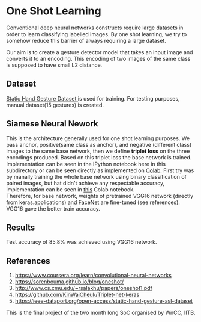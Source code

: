 # One Shot Learning

Conventional deep neural networks constructs require large datasets in order to learn classifying labelled images. By one shot 
learning, we try to somehow reduce this barrier of always requiring a large dataset.

Our aim is to create a gesture detector model that takes an input image and converts it to an encoding. This encoding of two
images of the same class is supposed to have small L2 distance.

## Dataset
<a href="https://ieee-dataport.org/open-access/static-hand-gesture-asl-dataset" >
Static Hand Gesture Dataset </a> is used for training. For testing purposes, manual dataset(15 gestures) is created.

## Siamese Neural Nework
This is the architecture generally used for one shot learning purposes. We pass anchor, positive(same class as anchor), 
and negative (different class) images to the same base network, then we define **triplet loss** on the three encodings produced. 
Based on this triplet loss the base network is trained. Implementation can be seen in the IPython notebook here in this subdirectory or can be
seen directly as implemented on <a href="https://colab.research.google.com/drive/1Ku--faEAJWZ-s8vj80TXCLrW4TjfzWys?usp=sharing">
Colab</a>. First try was by manally training the whole base network using binary classification of paired images, but hat didn't
achieve any respectable accuracy, implementation can be seen in
<a href = "https://colab.research.google.com/drive/1LmFwb1p1NyV6KxNJwpmiAydE7MqMuHzg?usp=sharing">this</a> Colab notebook.<br>
Therefore, for base network, weights of pretrained VGG16 network (directly from keras.applications) and 
<a href="https://github.com/iwantooxxoox/Keras-OpenFace">FaceNet</a> are fine-tuned (see references).
VGG16 gave the better train accuracy.

## Results
Test accuracy of 85.8% was achieved using VGG16 network.

## References
1. https://www.coursera.org/learn/convolutional-neural-networks
2. https://sorenbouma.github.io/blog/oneshot/
3. http://www.cs.cmu.edu/~rsalakhu/papers/oneshot1.pdf
4. https://github.com/KinWaiCheuk/Triplet-net-keras
5. https://ieee-dataport.org/open-access/static-hand-gesture-asl-dataset

This is the final project of the two month long SoC organised by WnCC, IITB.